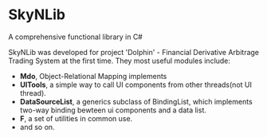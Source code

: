 # SkyNLib
A comprehensive functional library in C#

SkyNLib was developed for project 'Dolphin' - Financial Derivative Arbitrage Trading System at the first time.
They most useful modules include:

- **Mdo**, Object-Relational Mapping implements
- **UITools**, a simple way to call UI components from other threads(not UI thread).
- **DataSourceList**, a generics subclass of BindingList<T>, which implements two-way binding bewteen ui components and a data list.
- **F**, a set of utilities in common use.
- and so on.

